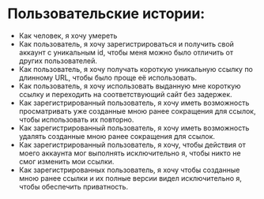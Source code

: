 # Пользовательские истории:
- Как человек, я хочу умереть 
- Как пользователь, я хочу зарегистрироваться и получить свой аккаунт с уникальным id, чтобы меня можно было отличить от других пользователей.
- Как пользователь, я хочу получать короткую уникальную ссылку по длинному URL, чтобы было проще её использовать.
- Как пользователь, я хочу использовать выданную мне короткую ссылку и переходить на соответствующий сайт без задержек.
- Как зарегистрированный пользователь, я хочу иметь возможность просматривать уже созданные мною ранее сокращения для ссылок, чтобы использовать их повторно.
- Как зарегистрированный пользователь, я хочу иметь возможность удалять созданные мною ранее сокращения для ссылок.
- Как зарегистрированный пользователь, я хочу, чтобы действия от моего аккаунта мог выполнять исключительно я, чтобы никто не смог изменить мои ссылки.
- Как зарегистрированных пользователь, я хочу чтобы созданные мною ранее ссылки и их полные версии видел исключительно я, чтобы обеспечить приватность. 
